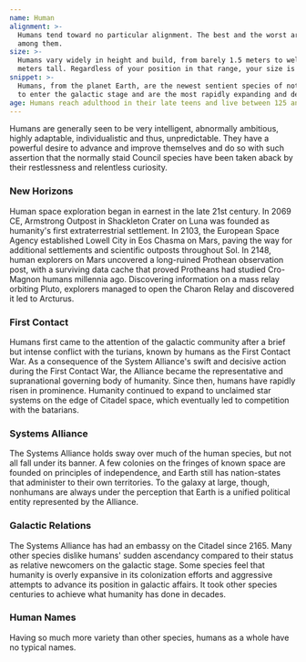 ```yaml
---
name: Human
alignment: >-
  Humans tend toward no particular alignment. The best and the worst are found
  among them.
size: >-
  Humans vary widely in height and build, from barely 1.5 meters to well over 2
  meters tall. Regardless of your position in that range, your size is Medium.
snippet: >-
  Humans, from the planet Earth, are the newest sentient species of notable size
  to enter the galactic stage and are the most rapidly expanding and developing.
age: Humans reach adulthood in their late teens and live between 125 and 150 years.
---
```

Humans are generally seen to be very intelligent, abnormally ambitious, highly adaptable, individualistic and thus,
unpredictable. They have a powerful desire to advance and improve themselves and do so with such assertion that the
normally staid Council species have been taken aback by their restlessness and relentless curiosity.

### New Horizons
Human space exploration began in earnest in the late 21st century. In 2069 CE, Armstrong Outpost in Shackleton Crater
on Luna was founded as humanity's first extraterrestrial settlement. In 2103, the European Space Agency established
Lowell City in Eos Chasma on Mars, paving the way for additional settlements and scientific outposts throughout Sol.
In 2148, human explorers on Mars uncovered a long-ruined Prothean observation post, with a surviving data cache that
proved Protheans had studied Cro-Magnon humans millennia ago. Discovering information on a mass relay orbiting Pluto,
explorers managed to open the Charon Relay and discovered it led to Arcturus.

### First Contact
Humans first came to the attention of the galactic community after a brief but intense conflict with the turians,
known by humans as the First Contact War. As a consequence of the System Alliance's swift and decisive action during the
First Contact War, the Alliance became the representative and supranational governing body of humanity. Since then,
humans have rapidly risen in prominence. Humanity continued to expand to unclaimed star systems on the edge of Citadel
space, which eventually led to competition with the batarians.

### Systems Alliance
The Systems Alliance holds sway over much of the human species, but not all fall under its banner. A few colonies on the
fringes of known space are founded on principles of independence, and Earth still has nation-states that administer to
their own territories. To the galaxy at large, though, nonhumans are always under the perception that Earth is a
unified political entity represented by the Alliance.

### Galactic Relations
The Systems Alliance has had an embassy on the Citadel since 2165. Many other species dislike humans' sudden ascendancy
compared to their status as relative newcomers on the galactic stage. Some species feel that humanity is overly
expansive in its colonization efforts and aggressive attempts to advance its position in galactic affairs. It took
other species centuries to achieve what humanity has done in decades.

### Human Names
Having so much more variety than other species, humans as a whole have no typical names.

<me-source-reference pages="Human" source="wiki"></me-source-reference>
